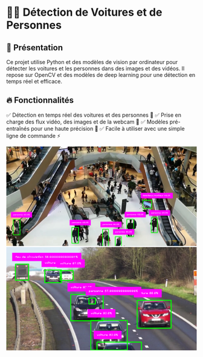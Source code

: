 # 🚗👤 Détection de Voitures et de Personnes

## 🌟 Présentation

Ce projet utilise Python et des modèles de vision par ordinateur pour détecter les voitures 
et les personnes dans des images et des vidéos. Il repose sur OpenCV et des modèles de deep learning
pour une détection en temps réel et efficace.

## 🔥 Fonctionnalités

✅ Détection en temps réel des voitures et des personnes 🚀
✅ Prise en charge des flux vidéo, des images et de la webcam 🎥
✅ Modèles pré-entraînés pour une haute précision 🎯
✅ Facile à utiliser avec une simple ligne de commande ⚡

![Description de l'image](1.png)
![Description de l'image](2.png)

